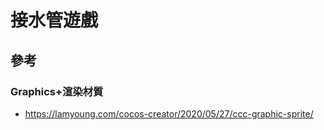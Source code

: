 # 接水管遊戲


## 參考

### Graphics+渲染材質
* https://lamyoung.com/cocos-creator/2020/05/27/ccc-graphic-sprite/